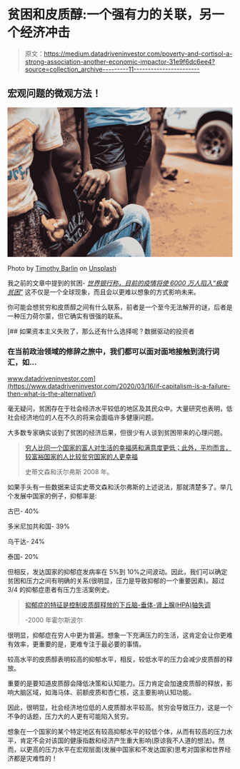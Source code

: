 # 贫困和皮质醇:一个强有力的关联，另一个经济冲击

> 原文：<https://medium.datadriveninvestor.com/poverty-and-cortisol-a-strong-association-another-economic-impactor-31e9f6dc6ee4?source=collection_archive---------11----------------------->

## 宏观问题的微观方法！

![](img/2aab164f0044aac987670e4c418e9c3d.png)

Photo by [Timothy Barlin](https://unsplash.com/@timbar?utm_source=medium&utm_medium=referral) on [Unsplash](https://unsplash.com?utm_source=medium&utm_medium=referral)

我之前的文章中提到的贫困- [*世界银行称，目前的疫情将使 6000 万人陷入“极度贫困”*](https://medium.com/@vbalakrishna82/the-world-bank-says-the-present-pandemic-will-push-60-million-into-extreme-poverty-76de9007a421) 这不仅是一个全球现象，而且会以更难以想象的方式影响未来。

你可能会想贫穷和皮质醇之间有什么联系，前者是一个至今无法解开的谜，后者是一种压力荷尔蒙，但它确实有很强的联系。

[](https://www.datadriveninvestor.com/2020/03/16/if-capitalism-is-a-failure-then-what-is-the-alternative/) [## 如果资本主义失败了，那么还有什么选择呢？数据驱动的投资者

### 在当前政治领域的修辞之旅中，我们都可以面对面地接触到流行词汇，如…

www.datadriveninvestor.com](https://www.datadriveninvestor.com/2020/03/16/if-capitalism-is-a-failure-then-what-is-the-alternative/) 

毫无疑问，贫困存在于社会经济水平较低的地区及其民众中。大量研究也表明，低社会经济地位的人在不久的将来会面临许多健康问题。

大多数专家确实谈到了贫困的经济后果，但很少有人谈到贫困带来的心理问题。

> [穷人比同一个国家的富人对生活的幸福感和满意度更低；此外，平均而言，较富裕国家的人比较贫穷国家的人更幸福](https://www.nber.org/papers/w14282)
> 
> 史蒂文森和沃尔弗斯 2008 年。

如果手头有一些数据来证实史蒂文森和沃尔弗斯的上述说法，那就清楚多了。举几个发展中国家的例子，抑郁率是:

古巴- 40%

多米尼加共和国- 39%

乌干达- 24%

泰国- 20%

但相反，发达国家的抑郁症发病率在 5%到 10%之间波动。因此，我们可以确定贫困和压力之间有明确的关系(很明显，压力是导致抑郁的一个重要因素)。超过 3/4 的抑郁症患者有压力生活案例史。

> [抑郁症的特征是控制皮质醇释放的下丘脑-垂体-肾上腺(HPA)轴失调](https://pubmed.ncbi.nlm.nih.gov/11027914/)
> 
> -2000 年霍尔斯波尔

很明显，抑郁症在穷人中更为普遍。想象一下充满压力的生活，这肯定会让你更难有效率，更重要的是，更难专注于最必要的事情。

较高水平的皮质醇表明较高的抑郁水平，相反，较低水平的压力会减少皮质醇的释放。

重要的是要知道皮质醇会降低决策和认知能力。压力肯定会加速皮质醇的释放，影响大脑区域，如海马体、前额皮质和杏仁核，这主要影响认知功能。

因此，很明显，社会经济地位低的人皮质醇水平较高。贫穷会导致压力，这是一个不争的话题，压力大的人更有可能陷入贫穷。

想象在一个国家的某个特定地区有较高抑郁水平的较低个体，从而有较高的压力水平，肯定不会对该国的健康指数和经济产生重大影响(原谅我不人道的想法)。然而，以更高的压力水平在宏观层面(发展中国家和不发达国家)思考对国家和世界经济都是灾难性的！